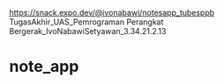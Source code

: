 https://snack.expo.dev/@ivonabawi/notesapp_tubesppb
TugasAkhir_UAS_Pemrograman Perangkat Bergerak_IvoNabawiSetyawan_3.34.21.2.13
# note_app
